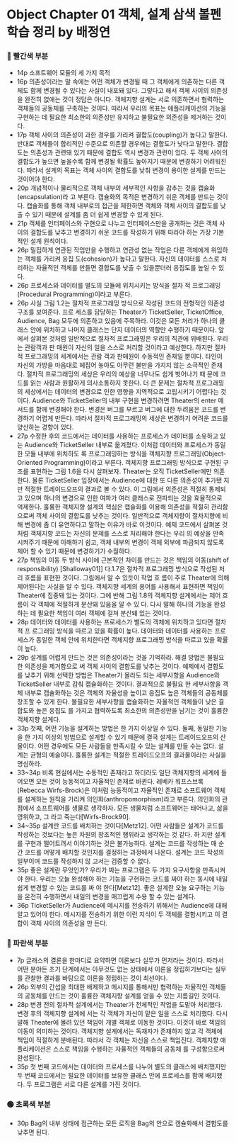 # Object Chapter 01 객체, 설계 삼색 볼펜 학습 정리 by 배정연

### 🔴 빨간색 부분
* 14p 소프트웨어 모듈의 세 가지 목적
* 16p 의존성이라는 말 속에는 어떤 객체가 변경될 때 그 객체에게 의존하는 다른 객체도 함께 변경될 수 있다는 사실이 내포돼 있다. 
그렇다고 해서 객체 사이의 의존성을 완전히 없애는 것이 정답은 아니다. 객체지향 설계는 서로 의존하면서 협력하는 객체들의 공동체를 구축하는 것이다. 따라서 우리의 목표는 애플리케이션의 기능을 구현하는 데 필요한 최소한의 의존성만 유지하고 불필요한 의존성을 제거하는 것이다. 
* 17p 객체 사이의 의존성이 과한 경우를 가리켜 결합도(coupling)가 높다고 말한다. 반대로 객체들이 합리적인 수준으로 의존할 경우에는 결합도가 낮다고 말한다. 결합도는 의존성과 관련돼 있기 때문에 결합도 역시 변경과 관련이 있다. 두 객체 사이의 결합도가 높으면 높을수록 함께 변경될 확률도 높아지기 때문에 변경하기 어려워진다. 따라서 설계의 목표는 객체 사이의 결합도를 낮춰 변경이 용이한 설계를 만드는 것이어야 한다. 
* 20p 개념적이나 물리적으로 객체 내부의 세부적인 사항을 감추는 것을 캡슐화(encapsulation)라 
고 부른다. 캡슐화의 목적은 변경하기 쉬운 객체를 만드는 것이다. 캡슐화를 통해 객체 내부로의 접근을 제한하면 객체와 객체 사이의 결합도를 낮출 수 있기 때문에 설계를 좀 더 쉽게 변경할 수 있게 된다. 
* 21p 객체를 
인터페이스와 구현으로 나누고 인터페이스만을 공개하는 것은 객체 사이의 결합도를 낮추고 변경하기 
쉬운 코드를 작성하기 위해 따라야 하는 가장 기본적인 설계 원칙이다. 
* 26p 밀접하게 연관된 작업만을 수행하고 연관성 없는 작업은 다른 객체에게 위임하는 객체를 가리켜 응집 
도(cohesion)가 높다고 말한다. 자신의 데이터를 스스로 처리하는 자율적인 객체를 만들면 결합도를 
낮출 수 있을뿐더러 응집도를 높일 수 있다. 
* 26p 프로세스와 데이터를 별도의 모듈에 위치시키는 방식을 절차 
적 프로그래밍(Procedural Programming)이라고 부른다. 
* 26p 사실 그림 1.2는 절차적 프로그래밍 방식으로 작성된 코드의 전형적인 의존성 구조를 보여준다. 프로 
세스를 담당하는 Theater가 TicketSeller, TicketOffice, Audience, Bag 모두에 의존하고 있음에 주목하라. 이것은 모든 처리가 하나의 클래스 안에 위치하고 나머지 클래스는 단지 데이터의 역할만 수행하기 
때문이다. 
앞에서 살펴본 것처럼 일반적으로 절차적 프로그래밍은 우리의 직관에 위배된다. 우리는 관람객과 판 
매원이 자신의 일을 스스로 처리할 것이라고 예상한다. 하지만 절차적 프로그래밍의 세계에서는 관람 
객과 판매원이 수동적인 존재일 뿐이다. 타인이 자신의 가방을 마음대로 헤집어 놓아도 아무런 불만을 
가지지 않는 소극적인 존재다. 절차적 프로그래밍의 세상은 우리의 예상을 너무나도 쉽게 벗어나기 때 
문에 코드를 읽는 사람과 원활하게 의사소통하지 못한다. 
더 큰 문제는 절차적 프로그래밍의 세상에서는 데이터의 변경으로 인한 영향을 지역적으로 고립시키기 
어렵다는 것이다. Audience와 TicketSeller의 내부 구현을 변경하려면 Theater의 enter 메서드를 함께 
변경해야 한다. 변경은 버그를 부르고 버그에 대한 두려움은 코드를 변경하기 어렵게 만든다. 따라서 
절차적 프로그래밍의 세상은 변경하기 어려운 코드를 양산하는 경향이 있다. 
* 27p  수정한 후의 코드에서는 데이터를 사용하는 프로세스가 데이터를 소유하고 있는 
Audience와 TicketSeller 내부로 옮겨졌다. 이처럼 데이터와 프로세스가 동일한 모듈 내부에 위치하도 
록 프로그래밍하는 방식을 객체지향 프로그래밍(Object-Oriented Programming)이라고 부른다. 
객체지향 프로그래밍 방식으로 구현된 구조를 표현하는 그림 1.6을 다시 살펴보자. Theater는 오직 
TicketSeller에만 의존한다. 물론 TicketSeller 입장에서는 Audience에 대한 또 다른 의존성이 추가됐 
지만 적절한 트레이드오프의 결과로 볼 수 있다. 이 그림에서 의존성은 적절히 통제되고 있으며 하나의 
변경으로 인한 여파가 여러 클래스로 전파되는 것을 효율적으로 억제한다. 
훌륭한 객체지향 설계의 핵심은 캡슐화를 이용해 의존성을 적절히 관리함으로써 객체 사이의 결합도를 
낮추는 것이다. 일반적으로 객체지향이 절차지향에 비해 변경에 좀 더 유연하다고 말하는 이유가 바로 
이것이다. 예제 코드에서 살펴본 것처럼 객체지향 코드는 자신의 문제를 스스로 처리해야 한다는 우리 
의 예상을 만족시켜주기 때문에 이해하기 쉽고, 객체 내부의 변경이 객체 외부에 파급되지 않도록 제어 
할 수 있기 때문에 변경하기가 수월하다. 
* 27p 책임의 이동 
두 방식 사이에 근본적인 차이를 만드는 것은 책임의 이동(shift of responsibility) [Shalloway01]] 
다.1.7은 절차적 프로그래밍 방식으로 작성된 처리 흐름을 표현한 것이다. 그림에서 알 수 있듯이 작업 흐 
름이 주로 Theater에 의해 제어된다는 사실을 알 수 있다. 객체지향 세계의 용어를 사용해서 표현하면 
책임이 Theater에 집중돼 있는 것이다. 
그에 반해 그림 1.8의 객체지향 설계에서는 제어 흐름이 각 객체에 적절하게 분산돼 있음을 알 수 있 
다. 다시 말해 하나의 기능을 완성하는 데 필요한 책임이 여러 객체에 걸쳐 분산돼 있는 것이다. 
* 28p  데이터와 데이터를 사용하는 프로세스가 별도의 객체에 위치하고 있다면 절차적 프 
로그래밍 방식을 따르고 있을 확률이 높다. 데이터와 데이터를 사용하는 프로세스가 동일한 객체 안에 
위치한다면 객체지향 프로그래밍 방식을 따르고 있을 확률이 높다. 
* 29p 설계를 어렵게 만드는 것은 의존성이라는 것을 기억하라. 해결 방법은 불필요한 의존성을 제거함으로 
써 객체 사이의 결합도를 낮추는 것이다. 예제에서 결합도를 낮추기 위해 선택한 방법은 Theater가 
몰라도 되는 세부사항을 Audience와 TicketSeller 내부로 감춰 캡슐화하는 것이다. 결과적으로 불필요 
한 세부사항을 객체 내부로 캡슐화하는 것은 객체의 자율성을 높이고 응집도 높은 객체들의 공동체를 
창조할 수 있게 한다. 불필요한 세부사항을 캡슐화하는 자율적인 객체들이 낮은 결합도와 높은 응집도 
를 가지고 협력하도록 최소한의 의존성만을 남기는 것이 훌륭한 객체지향 설계다. 
* 33p 첫째, 어떤 기능을 설계하는 방법은 한 
가지 이상일 수 있다. 둘째, 동일한 기능을 한 가지 이상의 방법으로 설계할 수 있기 때문에 결국 설계는 
트레이드오프의 산물이다. 어떤 경우에도 모든 사람들을 만족시킬 수 있는 설계를 만들 수는 없다. 
설계는 균형의 예술이다. 훌륭한 설계는 적절한 트레이드오프의 결과물이라는 사실을 명심하라. 
* 33~34p 비록 현실에서는 수동적인 존재라고 하더라도 일단 객체지향의 세계에 들어오면 모든 것이 능동적이고 
자율적인 존재로 바뀐다. 레베카 워프스브록(Rebecca Wirfs-Brock)은 이처럼 능동적이고 자율적인 
존재로 소프트웨어 객체를 설계하는 원칙을 가리켜 의인화(anthropomorphism)라고 부른다. 
의인화의 관점에서 소프트웨어를 생물로 생각하자. 모든 생물처럼 소프트웨어는 태어나고, 삶을 영위하고, 그 
라고 죽는다[Wirfs-Brock90]. 
* 34~35p  설계란 코드를 배치하는 것이다[Metz12]. 
어떤 사람들은 설계가 코드를 작성하는 것보다는 높은 차원의 창조적인 행위라고 생각하는 것 같다. 하 
지만 설계를 구현과 떨어트려서 이야기하는 것은 불가능하다. 설계는 코드를 작성하는 매 순간 코드를 
어떻게 배치할 것인지를 결정하는 과정에서 나온다. 설계는 코드 작성의 일부이며 코드를 작성하지 않 
고서는 검증할 수 없다. 
* 35p  좋은 설계란 무엇인가? 우리가 짜는 프로그램은 두 가지 요구사항을 만족시켜야 한다. 우리는 오늘 완성해야 하는 기능을 구현하는 코드를 짜야 하는 동시에 내일 쉽게 변경할 수 있는 코드를 짜 
야 한다[Metz12]. 좋은 설계란 오늘 요구하는 기능을 온전히 수행하면서 내일의 변경을 매끄럽게 수용 
할 수 있는 설계다. 
* 36p TicketSeller가 Audience에 메시지를 전송하기 위해서는 Audience에 대해 알고 있어야 
한다. 메시지를 전송하기 위한 이런 지식이 두 객체를 결합시키고 이 결합이 객체 사이의 의존성을 만 
든다. 


### 🔵 파란색 부분
* 7p 글래스의 결론을 한마디로 요약하면 이론보다 실무가 먼저라는 것이다. 따라서 어떤 분야든 초기 단계에서는 아무것도 없는 상태에서 이론을 정립하기보다는 실무를 관찰한 결과를 바탕으로 이론을 정립하는 것이 최선이다.
* 26p 외부의 간섭을 최대한 배제하고 메시지를 통해서만 협력하는 자율적인 객체들의 공동체를 
만드는 것이 훌륭한 객체지향 설계를 얻을 수 있는 지름길인 것이다. 
* 28p 변경 전의 절차적 설계에서는 Theater가 전체적인 작업을 도맡아 처리했다. 변경 후의 객체지향 설계에 
서는 각 객체가 자신이 맡은 일을 스스로 처리했다. 다시 말해 Theater에 몰려 있던 책임이 개별 객체로 
이동한 것이다. 이것이 바로 책임의 이동이 의미하는 것이다. 
객체지향 설계에서는 독재자가 존재하지 않고 각 객체에 책임이 적절하게 분배된다. 따라서 각 객체는 
자신을 스스로 책임진다. 객체지향 애플리케이션은 스스로 책임을 수행하는 자율적인 객체들의 공동체 
를 구성함으로써 완성된다. 
* 35p 첫 번째 코드에서는 데이터와 프로세스를 나누어 별도의 클래스에 배치했지만 두 번째 코드에서는 필요한 데이터를 보유한 클래스 안에 프로세스를 함께 배치했다. 두 프로그램은 
서로 다른 설계를 가진 것이다. 



### 🟢 초록색 부분

*  30p Bag의 내부 상태에 접근하는 모든 로직을 Bag의 안으로 캡슐화해서 결합도를 낮추면 된다.
